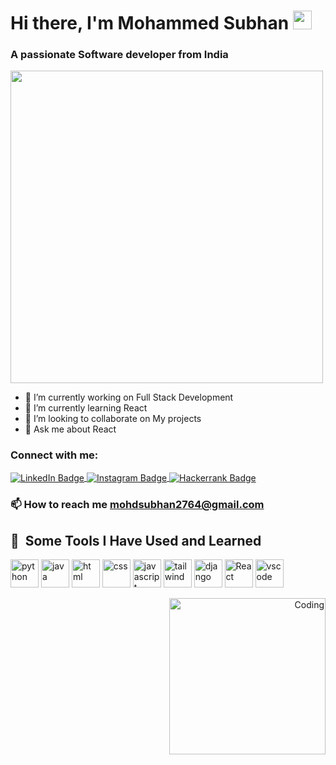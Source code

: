 <h1 align="left">Hi there, I'm Mohammed Subhan <img src="https://media.giphy.com/media/hvRJCLFzcasrR4ia7z/giphy.gif" width="30px"/> </h1>
<!-- <h3>I am a Full Stack Developer <img src="https://media.giphy.com/media/WUlplcMpOCEmTGBtBW/giphy.gif" width="30"> from India.</h3> -->

<h3 align="left" >A passionate Software developer from India</h3> 

<div align="left">
<div>
     <img src="[https://media.giphy.com/media/dWesBcTLavkZuG35MI/giphy.gif](https://camo.githubusercontent.com/190338430fb2eca4d172a1987205c5e073b2de72db46cb4ed12cf1c2fa32041a/68747470733a2f2f6d656469612e67697068792e636f6d2f6d656469612f645765734263544c61766b5a754733354d492f67697068792e676966)" width="500"/>
</div> 

- 🔭 I’m currently working on Full Stack Development
- 🌱 I’m currently learning React
- 👯 I’m looking to collaborate on My projects
- 💬 Ask me about React
</div>

<h3 align="left">Connect with me:</h3>
<p align="left">
<a href="https://linkedin.com/in/mohdsubhan64" target="blank">
   <img align="center"  src="https://img.shields.io/badge/LinkedIn-blue?style=for-the-badge&logo=linkedin&logoColor=white" alt="LinkedIn Badge"/>
</a>
   
<a href="https://instagram.com/mohd.subhan64" target="blank">
   <img align="center" <img src="https://img.shields.io/badge/Instagram-orange?style=for-the-badge&logo=Instagram&logoColor=white" alt="Instagram Badge"/>
</a>
   
<a href="https://www.hackerrank.com/mohammedsubhan64" target="blank">
 <img align="center" <img src="https://img.shields.io/badge/Hackerrank-green?style=for-the-badge&logo=Hackerrank&logoColor=white" alt="Hackerrank Badge"/>
</a>
</p>

<h3 align="left">📫 How to reach me <a href = "mailto: mohdsubhan2764@gmail.com" >mohdsubhan2764@gmail.com</a></h3>

<h2> 🚀 &nbsp;Some Tools I Have Used and Learned</h2>
<p align="left">
<img src="https://cdn.jsdelivr.net/gh/devicons/devicon/icons/python/python-original.svg" alt="python" width="45" height="45"/>
<img src="https://cdn.jsdelivr.net/gh/devicons/devicon/icons/java/java-original.svg" alt="java" width="45" height="45"/>
<img src="https://cdn.jsdelivr.net/gh/devicons/devicon/icons/html5/html5-original.svg" alt="html" width="45" height="45"/>
<img src="https://cdn.jsdelivr.net/gh/devicons/devicon/icons/css3/css3-original.svg" alt="css" width="45" height="45"/>
<img src="https://cdn.jsdelivr.net/gh/devicons/devicon/icons/javascript/javascript-original.svg" alt="javascript" width="45" height="45"/>
<img src="https://www.vectorlogo.zone/logos/tailwindcss/tailwindcss-icon.svg" alt="tailwind" width="45" height="45"/>
<img src="https://cdn.worldvectorlogo.com/logos/django.svg" alt="django" width="45" height="45" /> 
<img src="https://cdn.jsdelivr.net/gh/devicons/devicon/icons/react/react-original.svg" alt="React" width="45" height="45"/>
<img src="https://cdn.jsdelivr.net/gh/devicons/devicon/icons/vscode/vscode-original.svg" alt="vscode" width="45" height="45"/>
</p>
<div align="right">
<img align="center" alt="Coding" width="250" src="https://camo.githubusercontent.com/cae12fddd9d6982901d82580bdf321d81fb299141098ca1c2d4891870827bf17/68747470733a2f2f6d69726f2e6d656469756d2e636f6d2f6d61782f313336302f302a37513379765349765f7430696f4a2d5a2e676966" />

</div>
<!-- <img src="https://developers.giphy.com/branch/master/static/api-512d36c09662682717108a38bbb5c57d.gif"  /> -->
